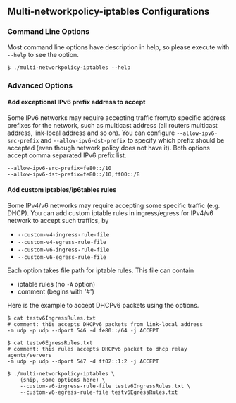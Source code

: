 ## Multi-networkpolicy-iptables Configurations


### Command Line Options

Most command line options have description in help, so please execute with `--help` to see the option.

```
$ ./multi-networkpolicy-iptables --help
```

### Advanced Options

#### Add exceptional IPv6 prefix address to accept

Some IPv6 networks may require accepting traffic from/to specific address prefixes for the network, such as multicast address (all routers multicast address, link-local address and so on). You can configure `--allow-ipv6-src-prefix` and `--allow-ipv6-dst-prefix` to specify which prefix should be accepted (even though network policy does not have it). Both options accept comma separated IPv6 prefix list.

```
--allow-ipv6-src-prefix=fe80::/10
--allow-ipv6-dst-prefix=fe80::/10,ff00::/8
```

#### Add custom iptables/ip6tables rules

Some IPv4/v6 networks may require accepting some specific traffic (e.g. DHCP). You can add custom iptable rules in ingress/egress for IPv4/v6 network to accept such traffics, by 

- `--custom-v4-ingress-rule-file`
- `--custom-v4-egress-rule-file`
- `--custom-v6-ingress-rule-file`
- `--custom-v6-egress-rule-file`

Each option takes file path for iptable rules. This file can contain 

- iptable rules (no `-A` option)
- comment (begins with '#')

Here is the example to accept DHCPv6 packets using the options.
```
$ cat testv6IngressRules.txt
# comment: this accepts DHCPv6 packets from link-local address
-m udp -p udp --dport 546 -d fe80::/64 -j ACCEPT

$ cat testv6EgressRules.txt
# comment: this rules accepts DHCPv6 packet to dhcp relay agents/servers
-m udp -p udp --dport 547 -d ff02::1:2 -j ACCEPT

$ ./multi-networkpolicy-iptables \
    (snip, some options here) \
    --custom-v6-ingress-rule-file testv6IngressRules.txt \
    --custom-v6-egress-rule-file testv6EgressRules.txt
```

